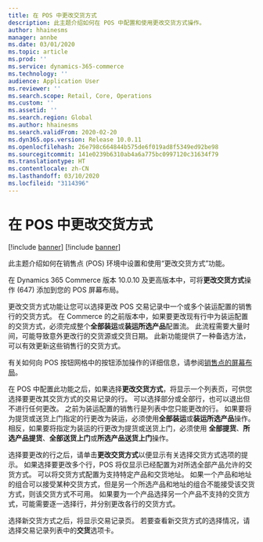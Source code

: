 ```yaml
---
title: 在 POS 中更改交货方式
description: 此主题介绍如何在 POS 中配置和使用更改交货方式操作。
author: hhainesms
manager: annbe
ms.date: 03/01/2020
ms.topic: article
ms.prod: ''
ms.service: dynamics-365-commerce
ms.technology: ''
audience: Application User
ms.reviewer: ''
ms.search.scope: Retail, Core, Operations
ms.custom: ''
ms.assetid: ''
ms.search.region: Global
ms.author: hhainesms
ms.search.validFrom: 2020-02-20
ms.dyn365.ops.version: Release 10.0.11
ms.openlocfilehash: 26e798c664844b575de6f019ad8f5349ed92be98
ms.sourcegitcommit: 141e0239b6310ab4a6a775bc0997120c31634f79
ms.translationtype: HT
ms.contentlocale: zh-CN
ms.lasthandoff: 03/10/2020
ms.locfileid: "3114396"
---
```

# <a name="change-mode-of-delivery-in-pos"></a>在 POS 中更改交货方式

[!include [banner](includes/banner.md)]
[!include [banner](includes/preview-banner.md)]

此主题介绍如何在销售点 (POS) 环境中设置和使用“更改交货方式”功能。 

在 Dynamics 365 Commerce 版本 10.0.10 及更高版本中，可将**更改交货方式**操作 (647) 添加到您的 POS 屏幕布局。

更改交货方式功能让您可以选择更改 POS 交易记录中一个或多个装运配置的销售行的交货方式。 在 Commerce 的之前版本中，如果要更改现有行中为装运配置的交货方式，必须完成整个**全部装运**或**装运所选产品**配置流。 此流程需要大量时间，可能导致意外更改行的交货源或交货日期。 此新功能提供了一种备选方法，可以有效更新这些销售行的交货方式。

有关如何向 POS 按钮网格中的按钮添加操作的详细信息，请参阅[销售点的屏幕布局](https://docs.microsoft.com/dynamics365/commerce/pos-screen-layouts)。

在 POS 中配置此功能之后，如果选择**更改交货方式**，将显示一个列表页，可供您选择要更改其交货方式的交易记录的行。 可以选择部分或全部行，也可以退出但不进行任何更改。 之前为装运配置的销售行是列表中您只能更改的行。 如果要将为提货或送货上门指定的行更改为装运，必须使用**全部装运**或**装运所选产品**操作。 相反，如果要将指定为装运的行更改为提货或送货上门，必须使用 **全部提货**、**所选产品提货**、**全部送货上门**或**所选产品送货上门**操作。

选择要更改的行之后，请单击**更改交货方式**以便显示有关选择交货方式选项的提示。 如果选择要更改多个行，POS 将仅显示已经配置为对所选全部产品允许的交货方式。 可以将交货方式配置为支持特定产品和交货地址。 如果一个产品和地址的组合可以接受某种交货方式，但是另一个所选产品和地址的组合不能接受该交货方式，则该交货方式不可用。 如果要为一个产品选择另一个产品不支持的交货方式，可能需要逐一选择行，并分别更改各行的交货方式。  

选择新交货方式之后，将显示交易记录页。 若要查看新交货方式的选择情况，请选择交易记录列表中的**交货**选项卡。   
